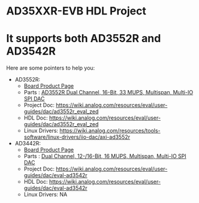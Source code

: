 # AD35XXR-EVB HDL Project
# It supports both AD3552R and AD3542R

Here are some pointers to help you:
* AD3552R:
  * [Board Product Page](https://www.analog.com/eval-ad3552r)
  * Parts : [ AD3552R Dual Channel, 16-Bit, 33 MUPS, Multispan, Multi-IO SPI DAC ](https://www.analog.com/en/products/ad3552r.html)
  * Project Doc: https://wiki.analog.com/resources/eval/user-guides/dac/ad3552r_eval_zed
  * HDL Doc: https://wiki.analog.com/resources/eval/user-guides/dac/ad3552r_eval_zed
  * Linux Drivers: https://wiki.analog.com/resources/tools-software/linux-drivers/iio-dac/axi-ad3552r
* AD3442R:
  * [Board Product Page](https://www.analog.com/en/resources/evaluation-hardware-and-software/evaluation-boards-kits/eval-ad3542r.html)
  * Parts : [ Dual Channel, 12-/16-Bit, 16 MUPS, Multispan, Multi-IO SPI DAC ](https://www.analog.com/en/products/AD3542R.html)
  * Project Doc: https://wiki.analog.com/resources/eval/user-guides/dac/eval-ad3542r
  * HDL Doc: https://wiki.analog.com/resources/eval/user-guides/dac/eval-ad3542r
  * Linux Drivers: NA